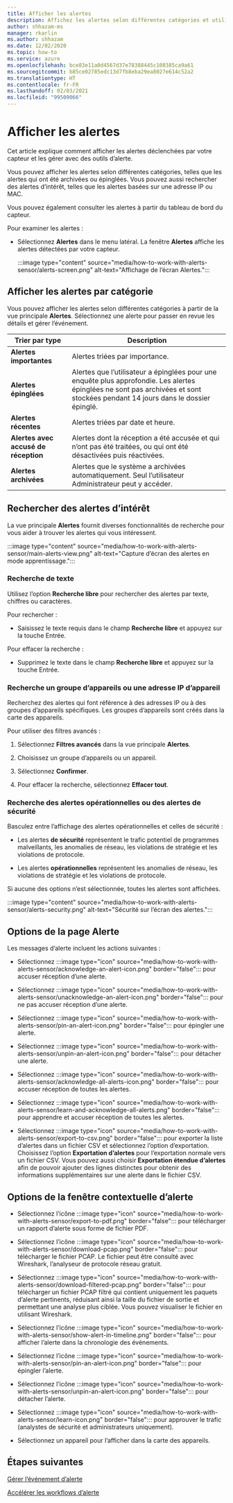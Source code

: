 ```yaml
---
title: Afficher les alertes
description: Affichez les alertes selon différentes catégories et utilisez les fonctionnalités de recherche pour vous aider à trouver les alertes qui vous intéressent.
author: shhazam-ms
manager: rkarlin
ms.author: shhazam
ms.date: 12/02/2020
ms.topic: how-to
ms.service: azure
ms.openlocfilehash: bce83e11a0d4567d37e78388445c108385ca9a61
ms.sourcegitcommit: b85ce02785edc13d7fb8eba29ea8027e614c52a2
ms.translationtype: HT
ms.contentlocale: fr-FR
ms.lasthandoff: 02/03/2021
ms.locfileid: "99509066"
---
```

# <a name="view-alerts"></a>Afficher les alertes

Cet article explique comment afficher les alertes déclenchées par votre capteur et les gérer avec des outils d’alerte.

Vous pouvez afficher les alertes selon différentes catégories, telles que les alertes qui ont été archivées ou épinglées. Vous pouvez aussi rechercher des alertes d’intérêt, telles que les alertes basées sur une adresse IP ou MAC.  

Vous pouvez également consulter les alertes à partir du tableau de bord du capteur.

Pour examiner les alertes :

- Sélectionnez **Alertes** dans le menu latéral. La fenêtre **Alertes** affiche les alertes détectées par votre capteur.

  :::image type="content" source="media/how-to-work-with-alerts-sensor/alerts-screen.png" alt-text="Affichage de l’écran Alertes.":::

## <a name="view-alerts-by-category"></a>Afficher les alertes par catégorie

Vous pouvez afficher les alertes selon différentes catégories à partir de la vue principale **Alertes**. Sélectionnez une alerte pour passer en revue les détails et gérer l’événement.

| Trier par type | Description |
|--|--|
| **Alertes importantes** | Alertes triées par importance. |
| **Alertes épinglées** | Alertes que l’utilisateur a épinglées pour une enquête plus approfondie. Les alertes épinglées ne sont pas archivées et sont stockées pendant 14 jours dans le dossier épinglé. |
| **Alertes récentes** | Alertes triées par date et heure. |
| **Alertes avec accusé de réception** | Alertes dont la réception a été accusée et qui n’ont pas été traitées, ou qui ont été désactivées puis réactivées. |
| **Alertes archivées** | Alertes que le système a archivées automatiquement. Seul l’utilisateur Administrateur peut y accéder. |

## <a name="search-for-alerts-of-interest"></a>Rechercher des alertes d’intérêt

La vue principale **Alertes** fournit diverses fonctionnalités de recherche pour vous aider à trouver les alertes qui vous intéressent.

:::image type="content" source="media/how-to-work-with-alerts-sensor/main-alerts-view.png" alt-text="Capture d’écran des alertes en mode apprentissage.":::

### <a name="text-search"></a>Recherche de texte 

Utilisez l’option **Recherche libre** pour rechercher des alertes par texte, chiffres ou caractères.

Pour rechercher :

- Saisissez le texte requis dans le champ **Recherche libre** et appuyez sur la touche Entrée.

Pour effacer la recherche :

- Supprimez le texte dans le champ **Recherche libre** et appuyez sur la touche Entrée.

### <a name="device-group-or-device-ip-address-search"></a>Recherche un groupe d’appareils ou une adresse IP d’appareil

Recherchez des alertes qui font référence à des adresses IP ou à des groupes d’appareils spécifiques. Les groupes d’appareils sont créés dans la carte des appareils.

Pour utiliser des filtres avancés :

1. Sélectionnez **Filtres avancés** dans la vue principale **Alertes**.

2. Choisissez un groupe d’appareils ou un appareil.

3. Sélectionnez **Confirmer**.

4. Pour effacer la recherche, sélectionnez **Effacer tout**.

### <a name="security-versus-operational-alert-search"></a>Recherche des alertes opérationnelles ou des alertes de sécurité

Basculez entre l’affichage des alertes opérationnelles et celles de sécurité :

- Les alertes **de sécurité** représentent le trafic potentiel de programmes malveillants, les anomalies de réseau, les violations de stratégie et les violations de protocole.

- Les alertes **opérationnelles** représentent les anomalies de réseau, les violations de stratégie et les violations de protocole.

Si aucune des options n’est sélectionnée, toutes les alertes sont affichées.

:::image type="content" source="media/how-to-work-with-alerts-sensor/alerts-security.png" alt-text="Sécurité sur l’écran des alertes.":::

## <a name="alert-page-options"></a>Options de la page Alerte

Les messages d’alerte incluent les actions suivantes :

- Sélectionnez :::image type="icon" source="media/how-to-work-with-alerts-sensor/acknowledge-an-alert-icon.png" border="false"::: pour accuser réception d’une alerte.

- Sélectionnez :::image type="icon" source="media/how-to-work-with-alerts-sensor/unacknowledge-an-alert-icon.png" border="false"::: pour ne pas accuser réception d’une alerte.

- Sélectionnez :::image type="icon" source="media/how-to-work-with-alerts-sensor/pin-an-alert-icon.png" border="false"::: pour épingler une alerte.

- Sélectionnez :::image type="icon" source="media/how-to-work-with-alerts-sensor/unpin-an-alert-icon.png" border="false"::: pour détacher une alerte.

- Sélectionnez :::image type="icon" source="media/how-to-work-with-alerts-sensor/acknowledge-all-alerts-icon.png" border="false"::: pour accuser réception de toutes les alertes.

- Sélectionnez :::image type="icon" source="media/how-to-work-with-alerts-sensor/learn-and-acknowledge-all-alerts.png" border="false"::: pour apprendre et accuser réception de toutes les alertes.

- Sélectionnez :::image type="icon" source="media/how-to-work-with-alerts-sensor/export-to-csv.png" border="false"::: pour exporter la liste d’alertes dans un fichier CSV et sélectionnez l’option d’exportation. Choisissez l’option **Exportation d’alertes** pour l’exportation normale vers un fichier CSV. Vous pouvez aussi choisir **Exportation étendue d’alertes** afin de pouvoir ajouter des lignes distinctes pour obtenir des informations supplémentaires sur une alerte dans le fichier CSV.

## <a name="alert-pop-up-window-options"></a>Options de la fenêtre contextuelle d’alerte

- Sélectionnez l’icône :::image type="icon" source="media/how-to-work-with-alerts-sensor/export-to-pdf.png" border="false"::: pour télécharger un rapport d’alerte sous forme de fichier PDF.

- Sélectionnez l’icône :::image type="icon" source="media/how-to-work-with-alerts-sensor/download-pcap.png" border="false"::: pour télécharger le fichier PCAP. Le fichier peut être consulté avec Wireshark, l’analyseur de protocole réseau gratuit.

- Sélectionnez :::image type="icon" source="media/how-to-work-with-alerts-sensor/download-filtered-pcap.png" border="false"::: pour télécharger un fichier PCAP filtré qui contient uniquement les paquets d’alerte pertinents, réduisant ainsi la taille du fichier de sortie et permettant une analyse plus ciblée. Vous pouvez visualiser le fichier en utilisant Wireshark.

- Sélectionnez l’icône :::image type="icon" source="media/how-to-work-with-alerts-sensor/show-alert-in-timeline.png" border="false"::: pour afficher l’alerte dans la chronologie des événements.

- Sélectionnez l’icône :::image type="icon" source="media/how-to-work-with-alerts-sensor/pin-an-alert-icon.png" border="false"::: pour épingler l’alerte.

- Sélectionnez l’icône :::image type="icon" source="media/how-to-work-with-alerts-sensor/unpin-an-alert-icon.png" border="false"::: pour détacher l’alerte.

- Sélectionnez :::image type="icon" source="media/how-to-work-with-alerts-sensor/learn-icon.png" border="false"::: pour approuver le trafic (analystes de sécurité et administrateurs uniquement).

- Sélectionnez un appareil pour l’afficher dans la carte des appareils.

## <a name="next-steps"></a>Étapes suivantes

[Gérer l’événement d’alerte](how-to-manage-the-alert-event.md)

[Accélérer les workflows d’alerte](how-to-accelerate-alert-incident-response.md)
